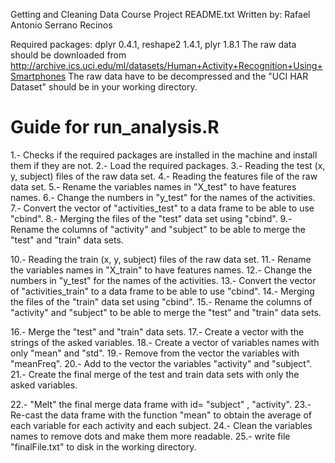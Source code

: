 Getting and Cleaning Data Course Project
README.txt
Written by: Rafael Antonio Serrano Recinos

Required packages: dplyr 0.4.1, reshape2 1.4.1, plyr 1.8.1
The raw data should be downloaded from http://archive.ics.uci.edu/ml/datasets/Human+Activity+Recognition+Using+Smartphones 
The raw data have to be decompressed and the "UCI HAR Dataset" should be in your working directory.


Guide for run_analysis.R
=========================
1.- Checks if the required packages are installed in the machine and install them if they are not.
2.- Load the required packages.
3.- Reading the test (x, y, subject) files of the raw data set.
4.- Reading the features file of the raw data set.
5.- Rename the variables names in "X_test" to have features names.
6.- Change the numbers in "y_test" for the names of the activities.
7.- Convert the vector of "activities_test" to a data frame to be able to use "cbind".
8.- Merging the files of the "test" data set using "cbind".
9.- Rename the columns of "activity" and "subject" to be able to merge the "test" and "train" data sets.

10.- Reading the train (x, y, subject) files of the raw data set.
11.- Rename the variables names in "X_train" to have features names.
12.- Change the numbers in "y_test" for the names of the activities.
13.- Convert the vector of "activities_train" to a data frame to be able to use "cbind".
14.- Merging the files of the "train" data set using "cbind".
15.- Rename the columns of "activity" and "subject" to be able to merge the "test" and "train" data sets.

16.- Merge the "test" and "train" data sets.
17.- Create a vector with the strings of the asked variables.
18.- Create a vector of variables names with only "mean" and "std".
19.- Remove from the vector the variables with "meanFreq".
20.- Add to the vector the variables "activity" and "subject".  
21.- Create the final merge of the test and train data sets with only the asked variables.

22.- "Melt" the final merge data frame with id= "subject" , "activity".
23.- Re-cast the data frame with the function "mean" to obtain the average of each variable for each activity and each subject.
24.- Clean the variables names to remove dots and make them more readable.
25.- write file "finalFile.txt" to disk in the working directory.

